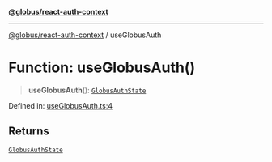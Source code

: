 [**@globus/react-auth-context**](../README.md)

***

[@globus/react-auth-context](../globals.md) / useGlobusAuth

# Function: useGlobusAuth()

> **useGlobusAuth**(): [`GlobusAuthState`](../@globus/namespaces/State/type-aliases/GlobusAuthState.md)

Defined in: [useGlobusAuth.ts:4](https://github.com/globus/react-auth-context/blob/52bf79c1b0da59e003455ade9253c79ab1bc9b74/src/useGlobusAuth.ts#L4)

## Returns

[`GlobusAuthState`](../@globus/namespaces/State/type-aliases/GlobusAuthState.md)

